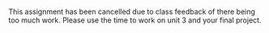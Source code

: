 This assignment has been cancelled due to class feedback of there being too much work. Please use the time to work on unit 3 and your final project. 